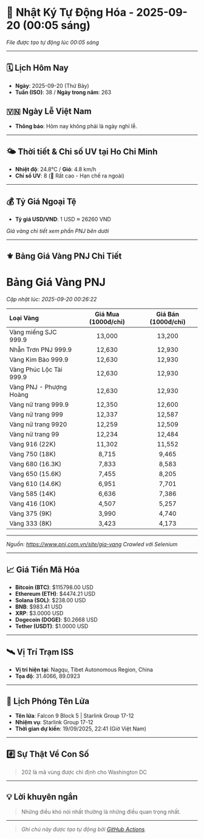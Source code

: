 # 🚀 Nhật Ký Tự Động Hóa - 2025-09-20 (00:05 sáng)

*File được tạo tự động lúc 00:05 sáng*

---
<!-- CALENDAR-MODULE -->
## 🗓️ Lịch Hôm Nay
- **Ngày**: 2025-09-20 (Thứ Bảy)
- **Tuần (ISO)**: 38 / **Ngày trong năm**: 263

<!-- HOLIDAY-MODULE -->
## 🇻🇳 Ngày Lễ Việt Nam
- **Thông báo**: Hôm nay không phải là ngày nghỉ lễ.

---
<!-- WEATHER-UV-MODULE -->
## 🌤️ Thời tiết & Chỉ số UV tại Ho Chi Minh
- **Nhiệt độ**: 24.8°C / **Gió**: 4.8 km/h
- **Chỉ số UV**: 8 (🔴 Rất cao - Hạn chế ra ngoài)

---
<!-- FINANCE-MODULE -->
## 💰 Tỷ Giá Ngoại Tệ
- **Tỷ giá USD/VND**: 1 USD ≈ 26260 VND

*Giá vàng chi tiết xem phần PNJ bên dưới*

---
<!-- PNJ-GOLD-MODULE -->
## ⚜️ Bảng Giá Vàng PNJ Chi Tiết

# Bảng Giá Vàng PNJ
*Cập nhật lúc: 2025-09-20 00:26:22*

| Loại Vàng | Giá Mua (1000đ/chỉ) | Giá Bán (1000đ/chỉ) |
|:---|:---:|:---:|
| Vàng miếng SJC 999.9 | 13,000 | 13,200 |
| Nhẫn Trơn PNJ 999.9 | 12,630 | 12,930 |
| Vàng Kim Bảo 999.9 | 12,630 | 12,930 |
| Vàng Phúc Lộc Tài 999.9 | 12,630 | 12,930 |
| Vàng PNJ - Phượng Hoàng | 12,630 | 12,930 |
| Vàng nữ trang 999.9 | 12,350 | 12,600 |
| Vàng nữ trang 999 | 12,337 | 12,587 |
| Vàng nữ trang 9920 | 12,259 | 12,509 |
| Vàng nữ trang 99 | 12,234 | 12,484 |
| Vàng 916 (22K) | 11,302 | 11,552 |
| Vàng 750 (18K) | 8,715 | 9,465 |
| Vàng 680 (16.3K) | 7,833 | 8,583 |
| Vàng 650 (15.6K) | 7,455 | 8,205 |
| Vàng 610 (14.6K) | 6,951 | 7,701 |
| Vàng 585 (14K) | 6,636 | 7,386 |
| Vàng 416 (10K) | 4,507 | 5,257 |
| Vàng 375 (9K) | 3,990 | 4,740 |
| Vàng 333 (8K) | 3,423 | 4,173 |

---
*Nguồn: https://www.pnj.com.vn/site/gia-vang*
*Crawled với Selenium*

---
<!-- CRYPTO-MODULE -->
## 📈 Giá Tiền Mã Hóa
- **Bitcoin (BTC)**: $115798.00 USD
- **Ethereum (ETH)**: $4474.21 USD
- **Solana (SOL)**: $238.00 USD
- **BNB**: $983.41 USD
- **XRP**: $3.0000 USD
- **Dogecoin (DOGE)**: $0.2668 USD
- **Tether (USDT)**: $1.0000 USD

---
<!-- ISS-MODULE -->
## 🛰️ Vị Trí Trạm ISS
- **Vị trí hiện tại**: Nagqu, Tibet Autonomous Region, China
- **Tọa độ**: 31.4066, 89.0923

---
<!-- LAUNCH-MODULE -->
## 🚀 Lịch Phóng Tên Lửa
- **Tên lửa**: Falcon 9 Block 5 | Starlink Group 17-12
- **Nhiệm vụ**: Starlink Group 17-12
- **Thời gian dự kiến**: 19/09/2025, 22:41 (Giờ Việt Nam)

---
<!-- NUMBERS-MODULE -->
## #️⃣ Sự Thật Về Con Số
> 202 là mã vùng được chỉ định cho Washington DC

---
<!-- ADVICE-MODULE -->
## 💡 Lời khuyên ngắn
> Những điều khó nói nhất thường là những điều quan trọng nhất.

---
<!-- FOOTER-MODULE -->
> *Ghi chú này được tạo tự động bởi [GitHub Actions](https://github.com/features/actions).*
